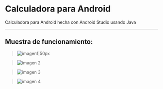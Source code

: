 # Calculadora para Android

Calculadora para Android hecha con Android Studio usando Java

---
## Muestra de funcionamiento:

 >![imagen1|50px](./images/img1.png)



> ![imagen 2](./images/img2.png)



> ![imagen 3](./images/img3.png)



> ![imagen 4](./images/img4.png)
